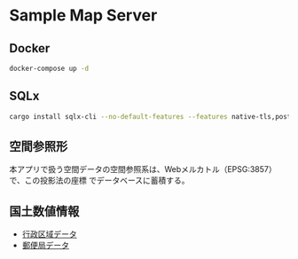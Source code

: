 # Sample Map Server

## Docker

```bash
docker-compose up -d
```

## SQLx

```bash
cargo install sqlx-cli --no-default-features --features native-tls,postgres
```

## 空間参照形

本アプリで扱う空間データの空間参照系は、Webメルカトル（EPSG:3857）で、この投影法の座標
でデータベースに蓄積する。

## 国土数値情報

* [行政区域データ](https://nlftp.mlit.go.jp/ksj/gml/datalist/KsjTmplt-N03-v3_1.html)
* [郵便局データ](https://nlftp.mlit.go.jp/ksj/gml/datalist/KsjTmplt-P30.html)
